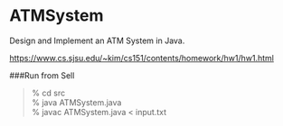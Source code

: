 # ATMSystem
Design and Implement an ATM System in Java.

https://www.cs.sjsu.edu/~kim/cs151/contents/homework/hw1/hw1.html

###Run from Sell

>% cd src <br>
>% java ATMSystem.java<br>
>% javac ATMSystem.java < input.txt<br>
